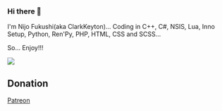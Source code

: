 ### Hi there 👋

I'm Nijo Fukushi(aka ClarkKeyton)... Coding in C++, C#, NSIS, Lua, Inno Setup, Python, Ren'Py, PHP, HTML, CSS and SCSS...

So... Enjoy!!!

![](https://github.com/ClarkKeyton/github-stats/blob/master/generated/languages.svg)

## Donation

[Patreon](https://patreon.com/NijoFukushiOfficial)
